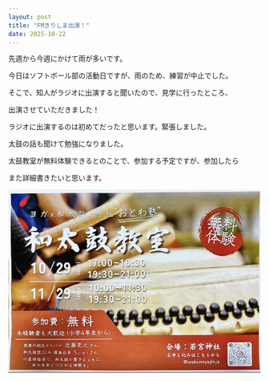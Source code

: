 ```yaml
---
layout: post
title: "FMきりしま出演！"
date: 2025-10-22
---
```


先週から今週にかけて雨が多いです。

今日はソフトボール部の活動日ですが、雨のため、練習が中止でした。

そこで、知人がラジオに出演すると聞いたので、見学に行ったところ、

出演させていただきました！

ラジオに出演するのは初めてだったと思います。緊張しました。

太鼓の話も聞けて勉強になりました。

太鼓教室が無料体験できるとのことで、参加する予定ですが、参加したら

また詳細書きたいと思います。


![太鼓](/assets/images/wadaiko.png)


